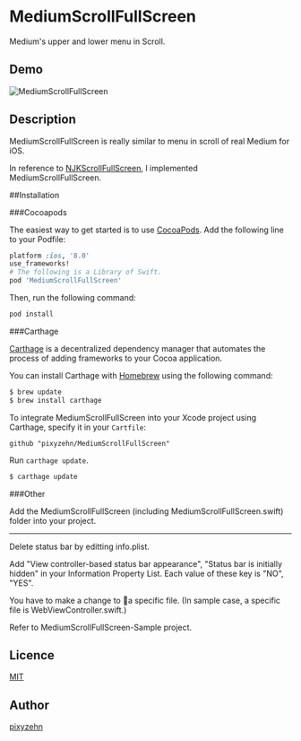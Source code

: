 MediumScrollFullScreen
====================

Medium's upper and lower menu in Scroll.

## Demo

![MediumScrollFullScreen](https://github.com/pixyzehn/MediumScrollFullScreen/blob/master/Assets/MediumScrollFullScreen.gif)

## Description

MediumScrollFullScreen is really similar to menu in scroll of real Medium for iOS.

In reference to [NJKScrollFullScreen](https://github.com/ninjinkun/NJKScrollFullScreen), I implemented MediumScrollFullScreen.

##Installation

###Cocoapods


The easiest way to get started is to use [CocoaPods](http://cocoapods.org/). Add the following line to your Podfile:

```ruby
platform :ios, '8.0'
use_frameworks!
# The following is a Library of Swift.
pod 'MediumScrollFullScreen'
```

Then, run the following command:

```ruby
pod install
```

###Carthage

[Carthage](https://github.com/Carthage/Carthage) is a decentralized dependency manager that automates the process of adding frameworks to your Cocoa application.

You can install Carthage with [Homebrew](http://brew.sh/) using the following command:

```bash
$ brew update
$ brew install carthage
```

To integrate MediumScrollFullScreen into your Xcode project using Carthage, specify it in your `Cartfile`:

```ogdl
github "pixyzehn/MediumScrollFullScreen"
```

Run `carthage update`.

```bash
$ carthage update
```
###Other

Add the MediumScrollFullScreen (including MediumScrollFullScreen.swift) folder into your project.

---

Delete status bar by editting info.plist.

Add "View controller-based status bar appearance", "Status bar is initially hidden" in your Information Property List. Each value of these key is "NO", "YES".

You have to make a change to a specific file. (In sample case, a specific file is WebViewController.swift.)

Refer to MediumScrollFullScreen-Sample project.

## Licence

[MIT](https://github.com/pixyzehn/MediumScrollFullScreen/blob/master/LICENSE)

## Author

[pixyzehn](https://github.com/pixyzehn)
